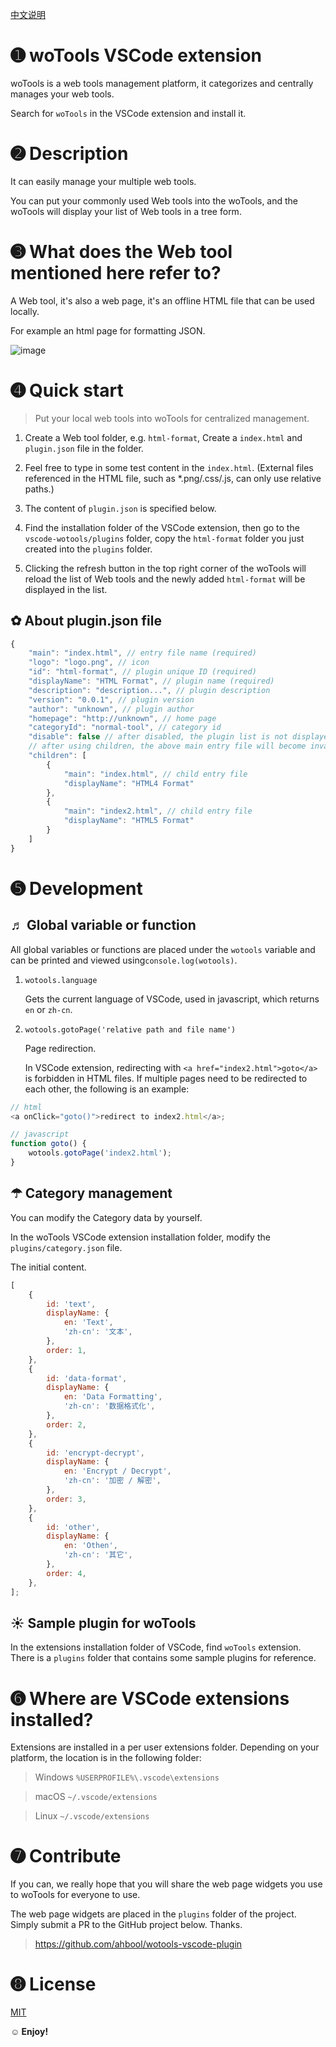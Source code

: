 [中文说明](README.zh-CN.md)

# ➊ woTools VSCode extension

woTools is a web tools management platform, it categorizes and centrally manages your web tools.

Search for `woTools` in the VSCode extension and install it.

# ➋ Description

It can easily manage your multiple web tools.

You can put your commonly used Web tools into the woTools, and the woTools will display your list of Web tools in a tree form.

# ➌ What does the Web tool mentioned here refer to?

A Web tool, it's also a web page, it's an offline HTML file that can be used locally.

For example an html page for formatting JSON.

![image](screenshots/main.png)

# ➍ Quick start

> Put your local web tools into woTools for centralized management.

1. Create a Web tool folder, e.g. `html-format`, Create a `index.html` and `plugin.json` file in the folder.

2. Feel free to type in some test content in the `index.html`. (External files referenced in the HTML file, such as \*.png/.css/.js, can only use relative paths.)

3. The content of `plugin.json` is specified below.

4. Find the installation folder of the VSCode extension, then go to the `vscode-wotools/plugins` folder, copy the `html-format` folder you just created into the `plugins` folder.

5. Clicking the refresh button in the top right corner of the woTools will reload the list of Web tools and the newly added `html-format` will be displayed in the list.

## ✿ About plugin.json file

```javascript
{
    "main": "index.html", // entry file name (required)
    "logo": "logo.png", // icon
    "id": "html-format", // plugin unique ID (required)
    "displayName": "HTML Format", // plugin name (required)
    "description": "description...", // plugin description
    "version": "0.0.1", // plugin version
    "author": "unknown", // plugin author
    "homepage": "http://unknown", // home page
    "categoryId": "normal-tool", // category id
    "disable": false // after disabled, the plugin list is not displayed
    // after using children, the above main entry file will become invalid
    "children": [
        {
            "main": "index.html", // child entry file
            "displayName": "HTML4 Format"
        },
        {
            "main": "index2.html", // child entry file
            "displayName": "HTML5 Format"
        }
    ]
}
```

# ➎ Development

## ♬ Global variable or function

All global variables or functions are placed under the `wotools` variable and can be printed and viewed using`console.log(wotools)`.

1. `wotools.language`

    Gets the current language of VSCode, used in javascript, which returns `en` or `zh-cn`.

2. `wotools.gotoPage('relative path and file name')`

    Page redirection.

    In VSCode extension, redirecting with `<a href="index2.html">goto</a>` is forbidden in HTML files.
    If multiple pages need to be redirected to each other, the following is an example:

```javascript
// html
<a onClick="goto()">redirect to index2.html</a>;

// javascript
function goto() {
    wotools.gotoPage('index2.html');
}
```

## ☂ Category management

You can modify the Category data by yourself.

In the woTools VSCode extension installation folder, modify the `plugins/category.json` file.

The initial content.

```javascript
[
    {
        id: 'text',
        displayName: {
            en: 'Text',
            'zh-cn': '文本',
        },
        order: 1,
    },
    {
        id: 'data-format',
        displayName: {
            en: 'Data Formatting',
            'zh-cn': '数据格式化',
        },
        order: 2,
    },
    {
        id: 'encrypt-decrypt',
        displayName: {
            en: 'Encrypt / Decrypt',
            'zh-cn': '加密 / 解密',
        },
        order: 3,
    },
    {
        id: 'other',
        displayName: {
            en: 'Othen',
            'zh-cn': '其它',
        },
        order: 4,
    },
];
```

## ☀ Sample plugin for woTools

In the extensions installation folder of VSCode, find `woTools` extension. There is a `plugins` folder that contains some sample plugins for reference.

# ➏ Where are VSCode extensions installed?

Extensions are installed in a per user extensions folder. Depending on your platform, the location is in the following folder:

> Windows `%USERPROFILE%\.vscode\extensions`

> macOS `~/.vscode/extensions`

> Linux `~/.vscode/extensions`

# ➐ Contribute

If you can, we really hope that you will share the web page widgets you use to woTools for everyone to use.

The web page widgets are placed in the `plugins` folder of the project. Simply submit a PR to the GitHub project below. Thanks.

> https://github.com/ahbool/wotools-vscode-plugin

# ➑ License

[MIT](LICENSE)

**☺ Enjoy!**
